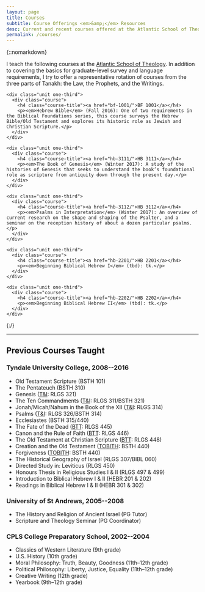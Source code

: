 ```yaml
---
layout: page
title: Courses
subtitle: Course Offerings <em>&amp;</em> Resources
desc: Current and recent courses offered at the Atlantic School of Theology.
permalink: /courses/
---
```


{::nomarkdown}
<p>I teach the following courses at the <a href="http://www.astheology.ns.ca/">Atlantic School of Theology</a>. In addition to covering the basics for graduate-level survey and language requirements, I try to offer a representative rotation of courses from the three parts of Tanakh: the Law, the Prophets, and the Writings.</p>

<div class="courses">
  <div class="grid no-gutters">

    <div class="unit one-third">
      <div class="course">
        <h4 class="course-title"><a href="bf-1001/">BF 1001</a></h4>
        <p><em>Hebrew Bible</em> (Fall 2016): One of two requirements in the Biblical Foundations series, this course surveys the Hebrew Bible/Old Testament and explores its historic role as Jewish and Christian Scripture.</p>
      </div>
    </div>

    <div class="unit one-third">
      <div class="course">
        <h4 class="course-title"><a href="hb-3111/">HB 3111</a></h4>
        <p><em>The Book of Genesis</em> (Winter 2017): A study of the histories of Genesis that seeks to understand the book’s foundational role as scripture from antiquity down through the present day.</p>
      </div>
    </div>

    <div class="unit one-third">
      <div class="course">
        <h4 class="course-title"><a href="hb-3112/">HB 3112</a></h4>
        <p><em>Psalms in Interpretation</em> (Winter 2017): An overview of current research on the shape and shaping of the Psalter, and a seminar on the reception history of about a dozen particular psalms.</p>
      </div>
    </div>

  </div><!-- grid -->
  <div class="grid no-gutters">

    <div class="unit one-third">
      <div class="course">
        <h4 class="course-title"><a href="hb-2201/">HB 2201</a></h4>
        <p><em>Beginning Biblical Hebrew I</em> (tbd): tk.</p>
      </div>
    </div>

    <div class="unit one-third">
      <div class="course">
        <h4 class="course-title"><a href="hb-2202/">HB 2202</a></h4>
        <p><em>Beginning Biblical Hebrew II</em> (tbd): tk.</p>
      </div>
    </div>

  </div><!-- grid -->

</div>
{:/}

---

## Previous Courses Taught

### Tyndale University College, 2008--2016

- Old Testament Scripture (BSTH 101)
- The Pentateuch (BSTH 310)
- Genesis (<abbr title="Text &amp; Interpretation">T&amp;I</abbr>: RLGS 321)
- The Ten Commandments (<abbr title="Text &amp; Interpretation">T&amp;I</abbr>: RLGS 311/BSTH 321)
- Jonah/Micah/Nahum in the Book of the XII (<abbr title="Text &amp; Interpretation">T&amp;I</abbr>: RLGS 314)
- Psalms (<abbr title="Text &amp; Interpretation">T&amp;I</abbr>: RLGS 326/BSTH 314)
- Ecclesiastes (BSTH 315/440)
- The Fate of the Dead (<abbr title="Biblical Theological Themes">BTT</abbr>: RLGS 445)
- Canon and the Rule of Faith (<abbr title="Biblical Theological Themes">BTT</abbr>: RLGS 446)
- The Old Testament at Christian Scripture (<abbr title="Biblical Theological Themes">BTT</abbr>: RLGS 448)
- Creation and the Old Testament (<abbr title="Topics in Biblical Theology">TOBITH</abbr>: BSTH 440)
- Forgiveness (<abbr title="Topics in Biblical Theology">TOBITH</abbr>: BSTH 440)
- The Historical Geography of Israel (RLGS 307/BIBL 060)
- Directed Study in: Leviticus (RLGS 450)
- Honours Thesis in Religious Studies I &amp; II (RLGS 497 &amp; 499)
- Introduction to Biblical Hebrew I &amp; II (HEBR 201 &amp; 202)
- Readings in Biblical Hebrew I &amp; II (HEBR 301 &amp; 302)

### University of St Andrews, 2005--2008

- The History and Religion of Ancient Israel (PG Tutor)
- Scripture and Theology Seminar (PG Coordinator)

### CPLS College Preparatory School, 2002--2004

- Classics of Western Literature (9th grade)
- U.S. History (10th grade)
- Moral Philosophy: Truth, Beauty, Goodness (11th&ndash;12th grade)
- Political Philosophy: Liberty, Justice, Equality (11th&ndash;12th grade)
- Creative Writing (12th grade)
- Yearbook (9th&ndash;12th grade)
